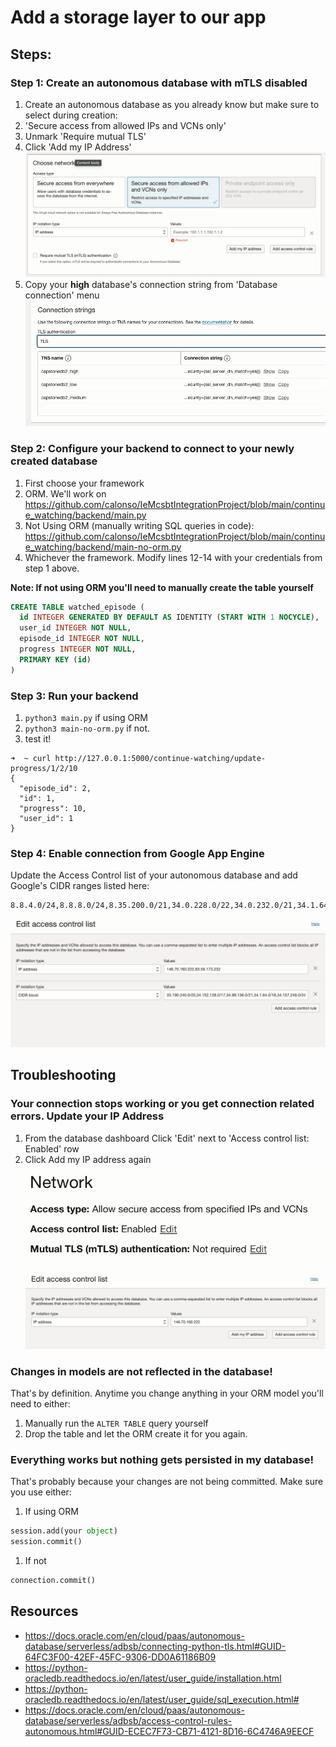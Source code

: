 # Add a storage layer to our app

## Steps:

### Step 1: Create an autonomous database with mTLS disabled
1. Create an autonomous database as you already know but make sure to select during creation:
  1. 'Secure access from allowed IPs and VCNs only'
  1. Unmark 'Require mutual TLS'
  1. Click 'Add my IP Address'
![Screenshot of the creation](img/oracle_create_tls_db.png)
1. Copy your **high** database's connection string from 'Database connection' menu
![img](img/dsn.png)

### Step 2: Configure your backend to connect to your newly created database

1. First choose your framework
  1. ORM. We'll work on https://github.com/calonso/IeMcsbtIntegrationProject/blob/main/continue_watching/backend/main.py
  1. Not Using ORM (manually writing SQL queries in code): https://github.com/calonso/IeMcsbtIntegrationProject/blob/main/continue_watching/backend/main-no-orm.py
1. Whichever the framework. Modify lines 12-14 with your credentials from step 1 above.

**Note: If not using ORM you'll need to manually create the table yourself**
```sql
CREATE TABLE watched_episode (
  id INTEGER GENERATED BY DEFAULT AS IDENTITY (START WITH 1 NOCYCLE),
  user_id INTEGER NOT NULL,
  episode_id INTEGER NOT NULL,
  progress INTEGER NOT NULL,
  PRIMARY KEY (id)
)
```

### Step 3: Run your backend

1. `python3 main.py` if using ORM
1. `python3 main-no-orm.py` if not.
1. test it! 
```
➜  ~ curl http://127.0.0.1:5000/continue-watching/update-progress/1/2/10
{
  "episode_id": 2,
  "id": 1,
  "progress": 10,
  "user_id": 1
}
```

### Step 4: Enable connection from Google App Engine

Update the Access Control list of your autonomous database and add Google's CIDR ranges listed here:
```
8.8.4.0/24,8.8.8.0/24,8.35.200.0/21,34.0.228.0/22,34.0.232.0/21,34.1.64.0/18,34.1.128.0/17,34.2.0.0/16,34.3.0.0/23,34.3.3.0/24,34.3.4.0/24,34.3.8.0/21,34.3.16.0/20,34.3.32.0/19,34.3.64.0/18,34.3.128.0/17,34.4.0.0/14,34.8.0.0/13,34.34.192.0/20,34.34.208.0/21,34.34.224.0/19,34.43.0.0/16,34.50.128.0/17,34.51.0.0/16,34.52.0.0/14,34.56.0.0/13,34.64.0.0/19,34.96.0.0/18,34.98.0.0/18,34.98.136.0/21,34.98.144.0/20,34.98.160.0/19,34.98.192.0/18,34.99.0.0/16,34.100.0.0/17,34.101.0.0/20,34.101.16.0/23,34.101.19.0/24,34.101.28.0/22,34.103.0.0/16,34.104.0.0/20,34.104.16.0/21,34.104.24.0/23,34.104.26.0/24,34.104.28.0/22,34.104.32.0/20,34.104.48.0/24,34.104.53.0/24,34.104.54.0/23,34.109.0.0/16,34.110.0.0/17,34.112.0.0/14,34.116.8.0/21,34.116.16.0/20,34.116.32.0/19,34.118.208.0/20,34.118.224.0/20,34.119.0.0/16,34.124.64.0/19,34.124.96.0/20,34.126.0.0/18,34.126.224.0/19,34.127.128.0/19,34.127.160.0/20,34.127.176.0/24,34.127.181.0/24,34.127.182.0/23,34.127.192.0/18,34.128.0.0/19,34.128.38.0/23,34.128.40.0/23,34.128.50.0/23,34.128.56.0/23,34.128.192.0/18,34.143.0.0/17,34.144.0.0/17,34.144.128.0/18,34.152.70.0/23,34.152.82.0/23,34.152.88.0/21,34.152.96.0/19,34.152.128.0/17,34.153.0.0/19,34.153.34.0/23,34.153.36.0/22,34.153.40.0/21,34.153.48.0/20,34.153.64.0/18,34.153.128.0/18,34.153.192.0/19,34.153.226.0/23,34.153.228.0/22,34.153.232.0/21,34.153.240.0/20,34.156.0.0/16,34.157.10.0/23,34.157.86.0/24,34.157.120.0/24,34.157.122.0/23,34.157.138.0/23,34.157.214.0/24,34.157.218.0/23,34.157.248.0/24,34.158.0.0/16,34.167.0.0/16,34.177.0.0/19,34.177.38.0/23,34.177.56.0/21,34.177.64.0/18,34.177.128.0/17,34.178.0.0/15,34.180.0.0/14,34.184.0.0/13,35.187.128.0/20,35.190.96.0/20,35.190.240.0/20,35.191.0.0/16,35.199.128.0/20,35.201.32.0/21,35.201.40.0/24,35.201.42.0/23,35.201.44.0/22,35.201.48.0/20,35.203.192.0/20,35.203.208.0/23,35.203.220.0/22,35.203.224.0/21,35.203.240.0/20,35.206.0.0/21,35.206.8.0/23,35.206.12.0/22,35.206.16.0/20,35.218.0.0/16,35.219.192.0/19,35.220.28.0/23,35.220.30.0/24,35.229.0.0/20,35.230.192.0/19,35.230.224.0/20,35.235.128.0/18,35.235.192.0/20,35.235.208.0/21,35.235.224.0/19,35.242.28.0/23,35.242.30.0/24,35.243.16.0/20,35.243.48.0/21,64.15.112.0/20,64.233.160.0/19,66.22.228.0/23,66.102.0.0/20,66.249.64.0/19,70.32.128.0/19,72.14.192.0/18,74.125.0.0/16,104.154.0.0/20,104.154.112.0/24,104.154.122.0/23,104.154.124.0/22,104.155.240.0/20,104.196.64.0/24,104.196.72.0/21,104.196.80.0/20,104.199.64.0/23,104.199.240.0/23,104.237.160.0/19,107.178.192.0/20,107.178.224.0/20,108.170.192.0/18,108.177.0.0/17,130.211.0.0/22,142.250.0.0/15,146.148.0.0/23,172.110.32.0/21,172.217.0.0/16,172.253.0.0/16,173.194.0.0/16,192.178.0.0/15,193.186.4.0/24,199.36.154.0/23,199.36.156.0/24,199.192.112.0/23,199.192.114.0/24,199.223.237.0/24,199.223.238.0/23,207.223.160.0/20,208.65.152.0/22,208.68.108.0/22,208.81.188.0/22,208.117.224.0/19,209.85.128.0/17,216.58.192.0/19,216.73.80.0/20,216.239.32.0/19
```

![img](img/cidr.png)

## Troubleshooting

### Your connection stops working or you get connection related errors. Update your IP Address
1. From the database dashboard Click 'Edit' next to 'Access control list: Enabled' row
1. Click Add my IP address again
![Screenshot of the modification](img/oracle_network.png)
![Screenshot of the modification](img/oracle_modify_ip.png)

### Changes in models are not reflected in the database!

That's by definition. Anytime you change anything in your ORM model you'll need to either:
1. Manually run the `ALTER TABLE` query yourself
1. Drop the table and let the ORM create it for you again.

### Everything works but nothing gets persisted in my database!

That's probably because your changes are not being committed. Make sure you use either:
1. If using ORM
  ```python
  session.add(your object)
  session.commit()
  ```
1. If not
  ```python
  connection.commit()
  ```

## Resources
* https://docs.oracle.com/en/cloud/paas/autonomous-database/serverless/adbsb/connecting-python-tls.html#GUID-64FC3F00-42EF-45FC-9306-DD0A61186B09
* https://python-oracledb.readthedocs.io/en/latest/user_guide/installation.html
* https://python-oracledb.readthedocs.io/en/latest/user_guide/sql_execution.html#
* https://docs.oracle.com/en/cloud/paas/autonomous-database/serverless/adbsb/access-control-rules-autonomous.html#GUID-ECEC7F73-CB71-4121-8D16-6C4746A9EECF
